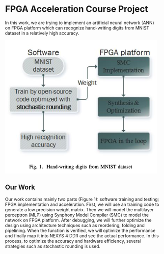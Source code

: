 # FPGA Acceleration Course Project #
In this work, we are trying to implement an artificial neural network (ANN) on FPGA platform which can recognize hand-writing digits from MNIST dataset in a relatively high accuracy. 

![SMC](https://github.com/sai-shi/Hardware-Acceleration-of-Neural-Networks/blob/main/SMC.png)

## Our Work ##
Our work contains mainly two parts (Figure 1): software training and testing; FPGA implementation and acceleration. First, we will use an training code to generate a low precision weight matrix. Then we will model the multilayer perceptron (MLP) using Synphony Model Compiler (SMC) to model the network on FPGA platform. After debugging, we will further optimize the design using architecture techniques such as reordering, folding and pipelining. When the function is verified, we will optimize the performance and finally map it into NEXYS 4 DDR and see the actual performance. In this process, to optimize the accuracy and hardware efficiency, several strategies such as stochastic rounding is used.
